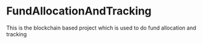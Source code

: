 # FundAllocationAndTracking
This is the blockchain based project which is used to do fund allocation and tracking
